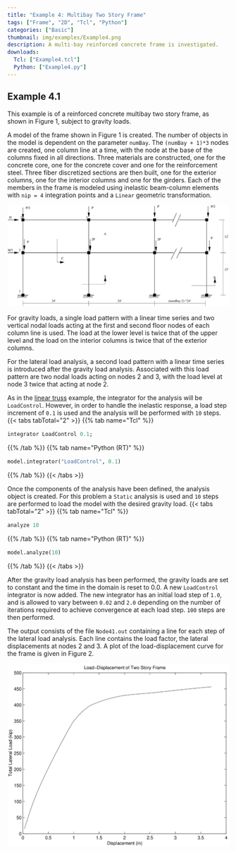 ```yaml
---
title: "Example 4: Multibay Two Story Frame"
tags: ["Frame", "2D", "Tcl", "Python"]
categories: ["Basic"]
thumbnail: img/examples/Example4.png
description: A multi-bay reinforced concrete frame is investigated.
downloads:
  Tcl: ["Example4.tcl"]
  Python: ["Example4.py"]
---
```


## Example 4.1

This example is of a reinforced concrete multibay two story frame, as shown in Figure 1, subject to gravity loads.

A model of the frame shown in Figure 1 is created. 
The number of objects in the model is dependent on the parameter `numBay`. 
The `(numBay + 1)*3` nodes are created, one column line at a time, with the node at the base of the
columns fixed in all directions. 
Three materials are constructed, one
for the concrete core, one for the concrete cover and one for the
reinforcement steel. Three fiber discretized sections are then built,
one for the exterior columns, one for the interior columns and one for
the girders. 
Each of the members in the frame is modeled using
inelastic beam-column elements with `nip = 4` integration points and a
`Linear` geometric transformation.


![Figure 1](Example3.svg)


For gravity loads, a single load pattern with a linear time series and
two vertical nodal loads acting at the first and second floor nodes of
each column line is used. The load at the lower level is twice that of
the upper level and the load on the interior columns is twice that of
the exterior columns.

For the lateral load analysis, a second load pattern with a linear time
series is introduced after the gravity load analysis. Associated with
this load pattern are two nodal loads acting on nodes 2 and 3, with the
load level at node 3 twice that acting at node 2.

As in the [linear truss](../example1/) example, the integrator for the analysis will be `LoadControl`.
However, in order to handle the inelastic response, a load
step increment of `0.1` is used and the analysis will be performed with `10` steps. 
{{< tabs tabTotal="2" >}}
{{% tab name="Tcl" %}}
```tcl
integrator LoadControl 0.1;
```
{{% /tab %}}
{{% tab name="Python (RT)" %}}
```python
model.integrator("LoadControl", 0.1)
```
{{% /tab %}}
{{< /tabs >}}


Once the components of the analysis have been defined, the analysis object is created. 
For this problem a `Static` analysis is used and `10` steps are performed to load the model
with the desired gravity load.
{{< tabs tabTotal="2" >}}
{{% tab name="Tcl" %}}
```tcl
analyze 10
```
{{% /tab %}}
{{% tab name="Python (RT)" %}}
```python
model.analyze(10)
```
{{% /tab %}}
{{< /tabs >}}


After the gravity load analysis has been performed, the gravity loads
are set to constant and the time in the domain is reset to 0.0. A new
`LoadControl` integrator is now added. 
The new integrator has
an initial load step of `1.0`, and is allowed to vary between `0.02` and `2.0`
depending on the number of iterations required to achieve convergence at
each load step. `100` steps are then performed.


The output consists of the file `Node41.out` containing a line for each
step of the lateral load analysis. Each line contains the load factor,
the lateral displacements at nodes 2 and 3. A plot of the
load-displacement curve for the frame is given in Figure 2.

![Pushover curve for two-storey three-bay frame](TwoStory.svg)


